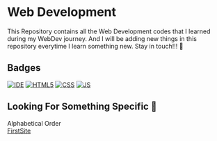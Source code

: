 
# Web Development 

This Repository contains all the Web Development codes that I learned during my WebDev journey. 
And I will be adding new things in this repository everytime I learn something new.
Stay in touch!!! 🤗



## Badges

[![IDE](https://img.shields.io/badge/VSCode-0078D4?style=for-the-badge&logo=visual%20studio%20code&logoColor=white)]()
[![HTML5](https://img.shields.io/badge/HTML5-E34F26?style=for-the-badge&logo=html5&logoColor=white)]()
[![CSS](https://img.shields.io/badge/CSS3-1572B6?style=for-the-badge&logo=css3&logoColor=white)]()
[![JS](https://img.shields.io/badge/JavaScript-323330?style=for-the-badge&logo=javascript&logoColor=F7DF1E)]()
## Looking For Something Specific 🤔
Alphabetical Order  
[FirstSite](https://github.com/1622vishal/WebDevelopment/tree/master/FirstSite)
